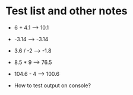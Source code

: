 # Test list and other notes

- 6 + 4.1 --> 10.1

- -3.14 --> -3.14

- 3.6 / -2 --> -1.8 

- 8.5 * 9 --> 76.5 

- 104.6 - 4 --> 100.6

- How to test output on console?